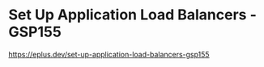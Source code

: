 # Set Up Application Load Balancers - GSP155

<https://eplus.dev/set-up-application-load-balancers-gsp155>